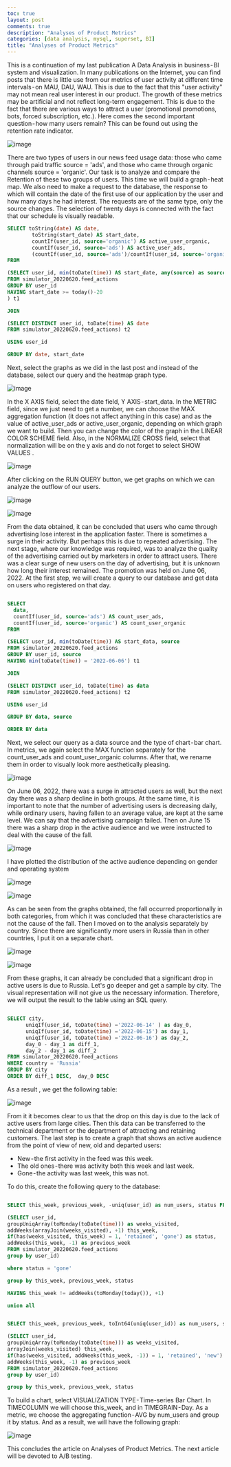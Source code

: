 ```yaml
---
toc: true
layout: post
comments: true
description: "Analyses of Product Metrics"
categories: [data analysis, mysql, superset, BI]
title: "Analyses of Product Metrics"
---
```


This is a continuation of my last publication A Data Analysis in business - BI system and visualization.
In many publications on the Internet, you can find posts that there is little use from our metrics of user activity at different time intervals - on MAU, DAU, WAU. This is due to the fact that this "user activity" may not mean real user interest in our product. The growth of these metrics may be artificial and not reflect long-term engagement. This is due to the fact that there are various ways to attract a user (promotional promotions, bots, forced subscription, etc.). Here comes the second important question - how many users remain? This can be found out using the retention rate indicator.

![image](https://raw.githubusercontent.com/Zmey56/blog/master/_posts/images/Analyses_of_Product_Metrics/img_1.png)

There are two types of users in our news feed usage data: those who came through paid traffic source = 'ads', and those who came through organic channels source = 'organic'. Our task is to analyze and compare the Retention of these two groups of users.
This time we will build a graph - heat map. We also need to make a request to the database, the response to which will contain the date of the first use of our application by the user and how many days he had interest. The requests are of the same type, only the source changes. The selection of twenty days is connected with the fact that our schedule is visually readable.

~~~~sql
SELECT toString(date) AS date, 
        toString(start_date) AS start_date,
        countIf(user_id, source='organic') AS active_user_organic,
        countIf(user_id, source='ads') AS active_user_ads,
        (countIf(user_id, source='ads')/countIf(user_id, source='organic')) AS rate  
FROM 

(SELECT user_id, min(toDate(time)) AS start_date, any(source) as source 
FROM simulator_20220620.feed_actions 
GROUP BY user_id
HAVING start_date >= today()-20
) t1

JOIN

(SELECT DISTINCT user_id, toDate(time) AS date
FROM simulator_20220620.feed_actions) t2

USING user_id 

GROUP BY date, start_date
~~~~

Next, select the graphs as we did in the last post and instead of the database, select our query and the heatmap graph type.

![image](https://raw.githubusercontent.com/Zmey56/blog/master/_posts/images/Analyses_of_Product_Metrics/img_2.png)

In the X AXIS field, select the date field, Y AXIS - start_data. In the METRIC field, since we just need to get a number, we can choose the MAX aggregation function (it does not affect anything in this case) and as the value of active_user_ads or active_user_organic, depending on which graph we want to build. Then you can change the color of the graph in the LINEAR COLOR SCHEME field. Also, in the NORMALIZE CROSS field, select that normalization will be on the y axis and do not forget to select SHOW VALUES .

![image](https://raw.githubusercontent.com/Zmey56/blog/master/_posts/images/Analyses_of_Product_Metrics/img_3.png)

After clicking on the RUN QUERY button, we get graphs on which we can analyze the outflow of our users.

![image](https://raw.githubusercontent.com/Zmey56/blog/master/_posts/images/Analyses_of_Product_Metrics/img_4.png)

![image](https://raw.githubusercontent.com/Zmey56/blog/master/_posts/images/Analyses_of_Product_Metrics/img_5.png)

From the data obtained, it can be concluded that users who came through advertising lose interest in the application faster. There is sometimes a surge in their activity. But perhaps this is due to repeated advertising.
The next stage, where our knowledge was required, was to analyze the quality of the advertising carried out by marketers in order to attract users. There was a clear surge of new users on the day of advertising, but it is unknown how long their interest remained. The promotion was held on June 06, 2022.
At the first step, we will create a query to our database and get data on users who registered on that day.

~~~~sql

SELECT 
  data, 
  countIf(user_id, source='ads') AS count_user_ads,  
  countIf(user_id, source='organic') AS count_user_organic 
FROM

(SELECT user_id, min(toDate(time)) AS start_data, source
FROM simulator_20220620.feed_actions
GROUP BY user_id, source
HAVING min(toDate(time)) = '2022-06-06') t1

JOIN 

(SELECT DISTINCT user_id, toDate(time) as data
FROM simulator_20220620.feed_actions) t2

USING user_id

GROUP BY data, source

ORDER BY data
~~~~

Next, we select our query as a data source and the type of chart - bar chart. In metrics, we again select the MAX function separately for the count_user_ads and count_user_organic columns. After that, we rename them in order to visually look more aesthetically pleasing.

![image](https://raw.githubusercontent.com/Zmey56/blog/master/_posts/images/Analyses_of_Product_Metrics/img_6.jpeg)

On June 06, 2022, there was a surge in attracted users as well, but the next day there was a sharp decline in both groups. At the same time, it is important to note that the number of advertising users is decreasing daily, while ordinary users, having fallen to an average value, are kept at the same level. We can say that the advertising campaign failed.
Then on June 15 there was a sharp drop in the active audience and we were instructed to deal with the cause of the fall.

![image](https://raw.githubusercontent.com/Zmey56/blog/master/_posts/images/Analyses_of_Product_Metrics/img_7.jpeg)

I have plotted the distribution of the active audience depending on gender and operating system

![image](https://raw.githubusercontent.com/Zmey56/blog/master/_posts/images/Analyses_of_Product_Metrics/img_8.jpeg)

![image](https://raw.githubusercontent.com/Zmey56/blog/master/_posts/images/Analyses_of_Product_Metrics/img_9.jpeg)

As can be seen from the graphs obtained, the fall occurred proportionally in both categories, from which it was concluded that these characteristics are not the cause of the fall.
Then I moved on to the analysis separately by country. Since there are significantly more users in Russia than in other countries, I put it on a separate chart.

![image](https://raw.githubusercontent.com/Zmey56/blog/master/_posts/images/Analyses_of_Product_Metrics/img_10.jpeg)

![image](https://raw.githubusercontent.com/Zmey56/blog/master/_posts/images/Analyses_of_Product_Metrics/img_11.jpeg)

From these graphs, it can already be concluded that a significant drop in active users is due to Russia.
Let's go deeper and get a sample by city. The visual representation will not give us the necessary information. Therefore, we will output the result to the table using an SQL query.

~~~~sql

SELECT city, 
      uniqIf(user_id, toDate(time) ='2022-06-14' ) as day_0,
      uniqIf(user_id, toDate(time) ='2022-06-15') as day_1,
      uniqIf(user_id, toDate(time) ='2022-06-16') as day_2,
      day_0 - day_1 as diff_1,
      day_2 - day_1 as diff_2
FROM simulator_20220620.feed_actions 
WHERE country = 'Russia'
GROUP BY city
ORDER BY diff_1 DESC,  day_0 DESC 
~~~~

As a result , we get the following table:

![image](https://raw.githubusercontent.com/Zmey56/blog/master/_posts/images/Analyses_of_Product_Metrics/img_12.png)

From it it becomes clear to us that the drop on this day is due to the lack of active users from large cities. Then this data can be transferred to the technical department or the department of attracting and retaining customers.
The last step is to create a graph that shows an active audience from the point of view of new, old and departed users:

* New - the first activity in the feed was this week.
* The old ones - there was activity both this week and last week.
* Gone - the activity was last week, this was not.

To do this, create the following query to the database:

~~~~sql

SELECT this_week, previous_week, -uniq(user_id) as num_users, status FROM

(SELECT user_id, 
groupUniqArray(toMonday(toDate(time))) as weeks_visited, 
addWeeks(arrayJoin(weeks_visited), +1) this_week, 
if(has(weeks_visited, this_week) = 1, 'retained', 'gone') as status, 
addWeeks(this_week, -1) as previous_week
FROM simulator_20220620.feed_actions
group by user_id)

where status = 'gone'

group by this_week, previous_week, status

HAVING this_week != addWeeks(toMonday(today()), +1)

union all


SELECT this_week, previous_week, toInt64(uniq(user_id)) as num_users, status FROM

(SELECT user_id, 
groupUniqArray(toMonday(toDate(time))) as weeks_visited, 
arrayJoin(weeks_visited) this_week, 
if(has(weeks_visited, addWeeks(this_week, -1)) = 1, 'retained', 'new') as status, 
addWeeks(this_week, -1) as previous_week
FROM simulator_20220620.feed_actions
group by user_id)

group by this_week, previous_week, status
~~~~

To build a chart, select VISUALIZATION TYPE - Time-series Bar Chart. In TIMECOLUMN we will choose this_week, and in TIMEGRAIN - Day. As a metric, we choose the aggregating function - AVG by num_users and group it by status. And as a result, we will have the following graph:

![image](https://raw.githubusercontent.com/Zmey56/blog/master/_posts/images/Analyses_of_Product_Metrics/img_13.png)

This concludes the article on Analyses of Product Metrics. The next article will be devoted to A/B testing.

